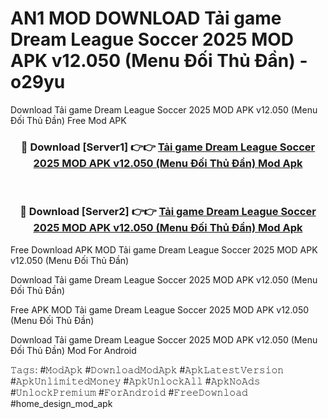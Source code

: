 # AN1 MOD DOWNLOAD Tải game Dream League Soccer 2025 MOD APK v12.050 (Menu Đối Thủ Đần) - o29yu
Download Tải game Dream League Soccer 2025 MOD APK v12.050 (Menu Đối Thủ Đần) Free Mod APK

<div align="center">
<h3>🔴 Download [Server1] 👉👉 <a href="https://apk-comot.site?title=Tải_game_Dream_League_Soccer_2025_MOD_APK_v12.050_(Menu_Đối_Thủ_Đần)">Tải game Dream League Soccer 2025 MOD APK v12.050 (Menu Đối Thủ Đần) Mod Apk</a></h3><br>

<h3>🔴 Download [Server2] 👉👉 <a href="https://apk-comot.site?title=Tải_game_Dream_League_Soccer_2025_MOD_APK_v12.050_(Menu_Đối_Thủ_Đần)">Tải game Dream League Soccer 2025 MOD APK v12.050 (Menu Đối Thủ Đần) Mod Apk</a></h3>
</div>


Free Download APK MOD Tải game Dream League Soccer 2025 MOD APK v12.050 (Menu Đối Thủ Đần)

Download Tải game Dream League Soccer 2025 MOD APK v12.050 (Menu Đối Thủ Đần) 

Free APK MOD Tải game Dream League Soccer 2025 MOD APK v12.050 (Menu Đối Thủ Đần) 

Download Tải game Dream League Soccer 2025 MOD APK v12.050 (Menu Đối Thủ Đần) Mod For Android

𝚃𝚊𝚐𝚜: #𝙼𝚘𝚍𝙰𝚙𝚔 #𝙳𝚘𝚠𝚗𝚕𝚘𝚊𝚍𝙼𝚘𝚍𝙰𝚙𝚔 #𝙰𝚙𝚔𝙻𝚊𝚝𝚎𝚜𝚝𝚅𝚎𝚛𝚜𝚒𝚘𝚗 #𝙰𝚙𝚔𝚄𝚗𝚕𝚒𝚖𝚒𝚝𝚎𝚍𝙼𝚘𝚗𝚎𝚢 #𝙰𝚙𝚔𝚄𝚗𝚕𝚘𝚌𝚔𝙰𝚕𝚕 #𝙰𝚙𝚔𝙽𝚘𝙰𝚍𝚜 #𝚄𝚗𝚕𝚘𝚌𝚔𝙿𝚛𝚎𝚖𝚒𝚞𝚖 #𝙵𝚘𝚛𝙰𝚗𝚍𝚛𝚘𝚒𝚍 #𝙵𝚛𝚎𝚎𝙳𝚘𝚠𝚗𝚕𝚘𝚊𝚍 #home_design_mod_apk